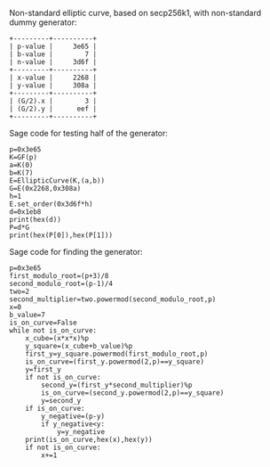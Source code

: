 Non-standard elliptic curve, based on secp256k1, with non-standard dummy generator:
```
+---------+----------+
| p-value |     3e65 |
| b-value |        7 |
| n-value |     3d6f |
+---------+----------+
| x-value |     2268 |
| y-value |     308a |
+---------+----------+
| (G/2).x |        3 |
| (G/2).y |      eef |
+---------+----------+
```
Sage code for testing half of the generator:
```
p=0x3e65
K=GF(p)
a=K(0)
b=K(7)
E=EllipticCurve(K,(a,b))
G=E(0x2268,0x308a)
h=1
E.set_order(0x3d6f*h)
d=0x1eb8
print(hex(d))
P=d*G
print(hex(P[0]),hex(P[1]))
```
Sage code for finding the generator:
```
p=0x3e65
first_modulo_root=(p+3)/8
second_modulo_root=(p-1)/4
two=2
second_multiplier=two.powermod(second_modulo_root,p)
x=0
b_value=7
is_on_curve=False
while not is_on_curve:
    x_cube=(x*x*x)%p
    y_square=(x_cube+b_value)%p
    first_y=y_square.powermod(first_modulo_root,p)
    is_on_curve=(first_y.powermod(2,p)==y_square)
    y=first_y
    if not is_on_curve:
        second_y=(first_y*second_multiplier)%p
        is_on_curve=(second_y.powermod(2,p)==y_square)
        y=second_y
    if is_on_curve:
        y_negative=(p-y)
        if y_negative<y:
            y=y_negative
    print(is_on_curve,hex(x),hex(y))
    if not is_on_curve:
        x+=1
```
